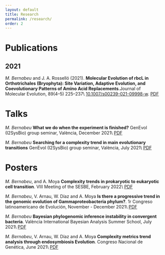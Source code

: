 ```yaml
---
layout: default
title: Research
permalink: /research/
order: 2
---
```


# Publications
## 2021
*M. Bernabeu* and J. A. Rosselló (2021).
**Molecular Evolution of rbcL in Orthotrichales (Bryophyta): Site Variation, Adaptive Evolution, and Coevolutionary Patterns of Amino Acid Replacements**.Journal of Molecular Evolution, 89(4–5) 225–237\\
[10.1007/s00239-021-09998-w](https://doi.org/10.1007/s00239-021-09998-w).
[PDF](https://drive.google.com/uc?export=download&id=14k4oapOk2zy-sgbLCYYCnVh3_LQIom4l)

# Talks
*M. Bernabeu*
**What we do when the experiment is finished?**
GenEvol (I2SysBio) group seminar, València, December 2021\\
[PDF](https://drive.google.com/uc?export=download&id=16u_HixrSmxR1rtVtz44CVJtchRlo61_O)

*M. Bernabeu*
**Searching for a complexity trend in main evolutionary transitions**
GenEvol (I2SysBio) group seminar, València, July 2021\\
[PDF](https://drive.google.com/uc?export=download&id=1km6N-kC1cWyGfvwRZdLmf-DibwORyVLz)

# Posters
*M. Bernabeu*, and A. Moya
**Complexity trends in prokaryotic to eukaryotic cell transition**.
VIII Meeting of the SESBE, February 2022\\
[PDF](https://drive.google.com/uc?export=download&id=1L1AoZGBVKKJGmWLJBV_4fVtf22TUxFwt)

*M. Bernabeu*, V. Arnau, W. Díaz and A. Moya
**Is there a progressive trend in the genomic evolution of Gammaproteobacteria phylum?**.
1r Congreso latinoamericano de Evolución, November - December 2021\\
[PDF](https://drive.google.com/uc?export=download&id=12gU181ZQA5GFoEFyIIlWUGPN_Iigef7u)

*M. Bernabeu*
**Bayesian phylogenomic inference instability in convergent bacteria**.
València International Bayesian Analysis Summer School, July 2021\\
[PDF](https://drive.google.com/uc?export=download&id=1XnjuGvYoo0RBy7yY5PsSos7Z6bfC3Lg0)

*M. Bernabeu*, V. Arnau, W. Díaz and A. Moya
**Complexity metrics trend analysis through endosymbiosis Evolution**.
Congreso Nacional de Genética, June 2021\\
[PDF](https://drive.google.com/uc?export=download&id=1MqWeN2yESrb3NpWib806DHq0u6dZnsLA)
